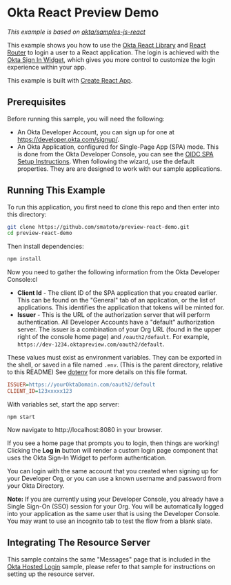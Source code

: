 # Okta React Preview Demo

_This example is based on [okta/samples-js-react](https://github.com/okta/samples-js-react/tree/master/custom-login)_

This example shows you how to use the [Okta React Library][] and [React Router](https://github.com/ReactTraining/react-router) to login a user to a React application. The login is achieved with the [Okta Sign In Widget][], which gives you more control to customize the login experience within your app.

This example is built with [Create React App][].

## Prerequisites

Before running this sample, you will need the following:

- An Okta Developer Account, you can sign up for one at https://developer.okta.com/signup/.
- An Okta Application, configured for Single-Page App (SPA) mode. This is done from the Okta Developer Console, you can see the [OIDC SPA Setup Instructions][]. When following the wizard, use the default properties. They are are designed to work with our sample applications.

## Running This Example

To run this application, you first need to clone this repo and then enter into this directory:

```bash
git clone https://github.com/smatoto/preview-react-demo.git
cd preview-react-demo
```

Then install dependencies:

```bash
npm install
```

Now you need to gather the following information from the Okta Developer Console:cl

- **Client Id** - The client ID of the SPA application that you created earlier. This can be found on the "General" tab of an application, or the list of applications. This identifies the application that tokens will be minted for.
- **Issuer** - This is the URL of the authorization server that will perform authentication. All Developer Accounts have a "default" authorization server. The issuer is a combination of your Org URL (found in the upper right of the console home page) and `/oauth2/default`. For example, `https://dev-1234.oktapreview.com/oauth2/default`.

These values must exist as environment variables. They can be exported in the shell, or saved in a file named `.env`. (This is the parent directory, relative to this README) See [dotenv](https://www.npmjs.com/package/dotenv) for more details on this file format.

```ini
ISSUER=https://yourOktaDomain.com/oauth2/default
CLIENT_ID=123xxxxx123
```

With variables set, start the app server:

```
npm start
```

Now navigate to http://localhost:8080 in your browser.

If you see a home page that prompts you to login, then things are working! Clicking the **Log in** button will render a custom login page component that uses the Okta Sign-In Widget to perform authentication.

You can login with the same account that you created when signing up for your Developer Org, or you can use a known username and password from your Okta Directory.

**Note:** If you are currently using your Developer Console, you already have a Single Sign-On (SSO) session for your Org. You will be automatically logged into your application as the same user that is using the Developer Console. You may want to use an incognito tab to test the flow from a blank slate.

## Integrating The Resource Server

This sample contains the same "Messages" page that is included in the [Okta Hosted Login](/okta-hosted-login) sample, please refer to that sample for instructions on setting up the resource server.

[create react app]: https://github.com/facebook/create-react-app
[okta react library]: https://github.com/okta/okta-oidc-js/tree/master/packages/okta-react
[oidc spa setup instructions]: https://developer.okta.com/docs/guides/sign-into-spa/react/before-you-begin
[pkce flow]: https://developer.okta.com/docs/guides/implement-auth-code-pkce
[okta sign in widget]: https://github.com/okta/okta-signin-widget
